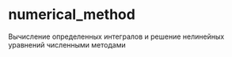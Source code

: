 # numerical_method
Вычисление определенных интегралов и решение нелинейных уравнений численными методами
